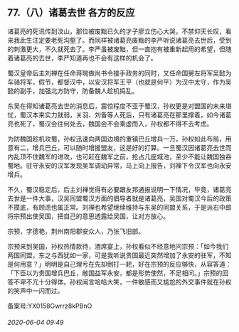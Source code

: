 ## 77.（八）诸葛去世 各方的反应
诸葛亮的死讯传到汶山，那位被废黜已久的才子廖立伤心大哭，不禁仰天长叹，看来我此生注定要老死沟壑了。而同样被诸葛亮废黜的李严听说诸葛亮去世后，受到的刺激更大，不久就死去了。李严虽被废黜，但一直抱有被重新起用的希望，但随着诸葛亮的去世，李严知道再也不会有这样的机会了。



蜀汉皇帝后主刘禅在任命蒋琬做尚书令接手政务的同时，又任命国舅左将军吴懿为车骑将军，假节，都督汉中，以安汉将军王平（也就是何平）为汉中太守，作为吴懿的副手，加强北方防守，防备魏人趁机捣乱。



东吴在得知诸葛亮去世的消息后，震惊程度不亚于蜀汉，孙权更是对盟国的未来堪忧，蜀汉本来实力就弱，关羽、刘备等人死后，只有诸葛亮在那里撑着，如今诸葛亮也死了，蜀汉会往何处去，魏国会不会乘虚而入，孙权都不得不去考虑。



为防魏国趁机攻蜀，孙权迅速向两国边境的重镇巴丘增兵一万。孙权如此布局，用意有二，增兵巴丘，可以随时增援盟友，这是好的打算。一旦蜀汉因诸葛亮去世而内乱顶不住魏军的进攻，也可赶在魏军之前，抢占几座城池，至少不能让魏国独吞蜀地。驻守永安的汉军发现吴军调动异常，马上向上报告，刘禅下令汉军也向永安增兵。



不久，蜀汉稳定后，后主刘禅觉得有必要跟友邦通报说明一下情况，毕竟，诸葛亮去世是一件大事，汉吴同盟蜀汉方面的倡导者就是诸葛亮，吴国对蜀汉今后的政策不摸底，有顾虑也属正常。刘禅也希望继续维持与东吴的同盟关系，于是派右中郎将宗预出使吴国，把自己的意思透露给吴国，让对方放心。



宗预，字德艳，荆州南阳郡安众人，乃张飞旧部。



宗预来到吴国，孙权热情款待，酒席宴上，孙权看似不经意地问宗预：「如今我们两国同盟，东之与西犹如一家，可是我听说贵国最近突然增加了永安的驻军，不知是何用意？」明明是自己理亏在先却倒打一耙，好在宗预的反应够快，从容答道：「下臣以为贵国增兵巴丘，敝国益军永安，都是形势使然，不足相问。」宗预的回答不卑不亢十分得体。孙权闻言哈哈大笑，一件敏感而又尴尬的外交事件就在孙权的笑声中一闪而过。



备案号:YX0158Gwrrz8kPBnO


###### 2020-06-04 09:49
